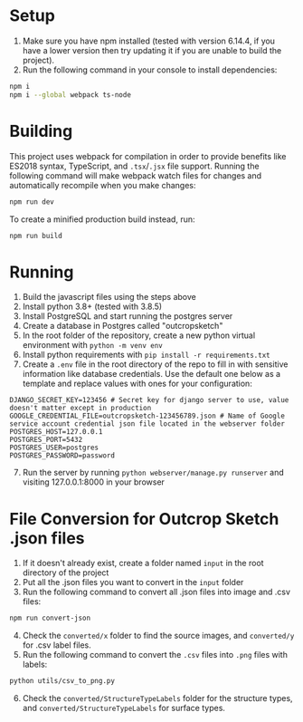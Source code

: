 # Setup
1. Make sure you have npm installed (tested with version 6.14.4, if you have a lower version then try updating it if you are unable to build the project).
2. Run the following command in your console to install dependencies:
```bash
npm i
npm i --global webpack ts-node
```

# Building
This project uses webpack for compilation in order to provide benefits like ES2018 syntax, TypeScript, and `.tsx`/`.jsx` file support.
Running the following command will make webpack watch files for changes and automatically recompile when you make changes:
```bash
npm run dev
```
To create a minified production build instead, run:
```bash
npm run build
```

# Running
1. Build the javascript files using the steps above
2. Install python 3.8+ (tested with 3.8.5)
3. Install PostgreSQL and start running the postgres server
4. Create a database in Postgres called "outcropsketch"
4. In the root folder of the repository, create a new python virtual environment with `python -m venv env`
5. Install python requirements with `pip install -r requirements.txt`
6. Create a `.env` file in the root directory of the repo to fill in with sensitive information like database credentials. Use the default one below as a template and replace values with ones for your configuration:
```
DJANGO_SECRET_KEY=123456 # Secret key for django server to use, value doesn't matter except in production
GOOGLE_CREDENTIAL_FILE=outcropsketch-123456789.json # Name of Google service account credential json file located in the webserver folder
POSTGRES_HOST=127.0.0.1
POSTGRES_PORT=5432
POSTGRES_USER=postgres
POSTGRES_PASSWORD=password
```
7. Run the server by running `python webserver/manage.py runserver` and visiting 127.0.0.1:8000 in your browser

# File Conversion for Outcrop Sketch .json files
1. If it doesn't already exist, create a folder named `input` in the root directory of the project
2. Put all the .json files you want to convert in the `input` folder
3. Run the following command to convert all .json files into image and .csv files:
```bash
npm run convert-json
```
4. Check the `converted/x` folder to find the source images, and `converted/y` for .csv label files.
5. Run the following command to convert the `.csv` files into `.png` files with labels:
```bash
python utils/csv_to_png.py
```
6. Check the `converted/StructureTypeLabels` folder for the structure types, and `converted/StructureTypeLabels` for surface types.
